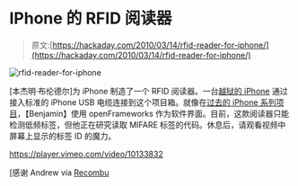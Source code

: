 # IPhone 的 RFID 阅读器

> 原文:[https://hackaday.com/2010/03/14/rfid-reader-for-iphone/](https://hackaday.com/2010/03/14/rfid-reader-for-iphone/)

![](../Images/b541510fae4ca100db8fd023a6538d42.png "rfid-reader-for-iphone")

[本杰明·布伦德尔]为 iPhone 制造了一个 RFID 阅读器。一台[越狱的 iPhone](http://hackaday.com/2010/03/11/hardware-jailbreak-eases-reboot-pains/) 通过接入标准的 iPhone USB 电缆连接到这个项目箱。就像在[过去的 iPhone 系列项目](http://hackaday.com/2010/02/15/developing-for-iphone-serial-communications/)，【Benjamin】使用 openFrameworks 作为软件界面。目前，这款阅读器只能检测低频标签，但他正在研究读取 MIFARE 标签的代码。休息后，请观看视频中屏幕上显示的标签 ID 的魔力。

<https://player.vimeo.com/video/10133832>

</div> <p>[感谢 Andrew via <a href="http://recombu.com/news/how-to-make-your-own-iphone-rfid-reader_M11544.html" target="_blank"> Recombu </a></p> </body> </html>